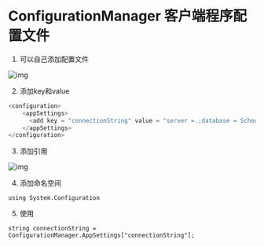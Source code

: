 # ConfigurationManager 客户端程序配置文件

1. 可以自己添加配置文件

 ![img](https://img-blog.csdnimg.cn/20190529161758924.png?x-oss-process=image/watermark,type_ZmFuZ3poZW5naGVpdGk,shadow_10,text_aHR0cHM6Ly9ibG9nLmNzZG4ubmV0L3dlaXhpbl8zODIxMTE5OA==,size_16,color_FFFFFF,t_70) 

2. 添加key和value

``````c#
<configuration>
    <appSettings>
      <add key = "connectionString" value = "server =.;database = School;uid = sa;pwd = 123"/>
    </appSettings>
</configuration>
``````

3. 添加引用

 ![img](https://img-blog.csdnimg.cn/20190529162116301.png?x-oss-process=image/watermark,type_ZmFuZ3poZW5naGVpdGk,shadow_10,text_aHR0cHM6Ly9ibG9nLmNzZG4ubmV0L3dlaXhpbl8zODIxMTE5OA==,size_16,color_FFFFFF,t_70) 

4.  添加命名空间 

`using System.Configuration`

5. 使用

`string connectionString = ConfigurationManager.AppSettings["connectionString"];`

